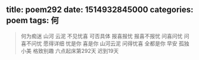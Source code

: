 title: poem292
date: 1514932845000
categories: poem
tags: 何
---
> 何为痴迷
 山河 云泥 不见忧喜
可否具体
 报喜报忧
 报喜不报忧
 问喜问忧
 问喜不问忧
愿得详细
 忧是你 喜是你
 山河云泥 问得忧喜
 全都是你
早安
孤独小美
格致别趣
六点起床第292天 迟到19天